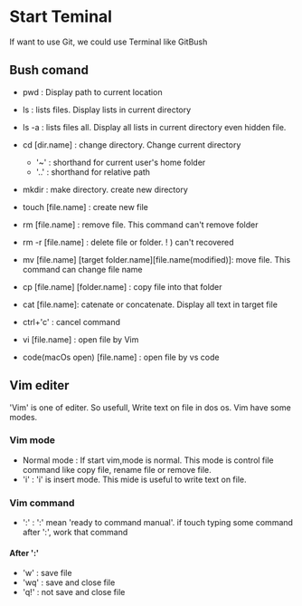 # Start Teminal
If want to use Git, we could use Terminal like GitBush

## Bush comand
- pwd : Display path to current location
- ls : lists files. Display lists in current directory
- ls -a : lists files all. Display all lists in current directory even hidden file.
- cd [dir.name] : change directory. Change current directory
    * '~' : shorthand for current user's home folder
    * '..' : shorthand for relative path
- mkdir : make directory. create new directory
- touch [file.name] : create new file
- rm [file.name] : remove file. This command can't remove folder
- rm -r [file.name] : delete file or folder. ! ) can't recovered
- mv [file.name] [target folder.name][file.name(modified)]: move file. This command can change file name 
- cp [file.name] [folder.name] : copy file into that folder
- cat [file.name]: catenate or concatenate. Display all text in target file

- ctrl+'c' : cancel command

- vi [file.name] : open file by Vim
- code(macOs open) [file.name] : open file by vs code

## Vim editer
'Vim' is one of editer. So usefull, Write text on file in dos os.
Vim have some modes. 

### Vim mode
- Normal mode : If start vim,mode is normal. This mode is control file command like copy file, rename file or remove file. 
- 'i' : 'i' is insert mode. This mide is useful to write text on file.

### Vim command
- ':' : ':' mean 'ready to command manual'. if touch typing some command after ':', work that command 

#### After ':'
- 'w' : save file
- 'wq' : save and close file
- 'q!' : not save and close file